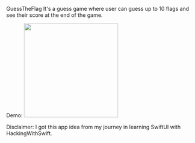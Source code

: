 GuessTheFlag
It's a guess game where user can guess up to 10 flags and see their score at the end of the game.

Demo:
<img src="https://github.com/chandevbringino/Portfolio/blob/main/iOS/SwiftUI/GuessTheFlag/Demo/GuessTheFlagDemo.gif" width="250">

Disclaimer: I got this app idea from my journey in learning SwiftUI with HackingWithSwift.

